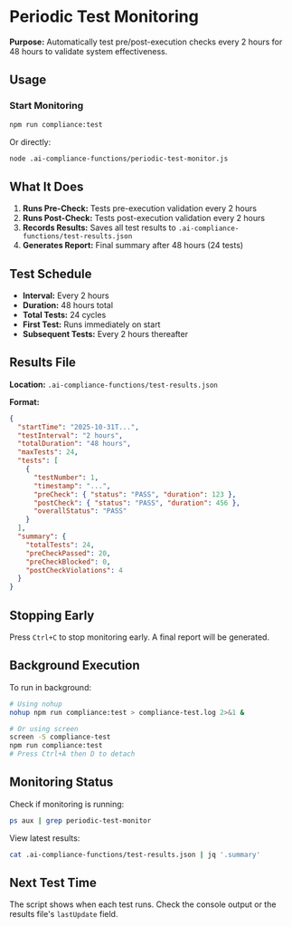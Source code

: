 # Periodic Test Monitoring

**Purpose:** Automatically test pre/post-execution checks every 2 hours for 48 hours to validate system effectiveness.

## Usage

### Start Monitoring
```bash
npm run compliance:test
```

Or directly:
```bash
node .ai-compliance-functions/periodic-test-monitor.js
```

## What It Does

1. **Runs Pre-Check:** Tests pre-execution validation every 2 hours
2. **Runs Post-Check:** Tests post-execution validation every 2 hours
3. **Records Results:** Saves all test results to `.ai-compliance-functions/test-results.json`
4. **Generates Report:** Final summary after 48 hours (24 tests)

## Test Schedule

- **Interval:** Every 2 hours
- **Duration:** 48 hours total
- **Total Tests:** 24 cycles
- **First Test:** Runs immediately on start
- **Subsequent Tests:** Every 2 hours thereafter

## Results File

**Location:** `.ai-compliance-functions/test-results.json`

**Format:**
```json
{
  "startTime": "2025-10-31T...",
  "testInterval": "2 hours",
  "totalDuration": "48 hours",
  "maxTests": 24,
  "tests": [
    {
      "testNumber": 1,
      "timestamp": "...",
      "preCheck": { "status": "PASS", "duration": 123 },
      "postCheck": { "status": "PASS", "duration": 456 },
      "overallStatus": "PASS"
    }
  ],
  "summary": {
    "totalTests": 24,
    "preCheckPassed": 20,
    "preCheckBlocked": 0,
    "postCheckViolations": 4
  }
}
```

## Stopping Early

Press `Ctrl+C` to stop monitoring early. A final report will be generated.

## Background Execution

To run in background:
```bash
# Using nohup
nohup npm run compliance:test > compliance-test.log 2>&1 &

# Or using screen
screen -S compliance-test
npm run compliance:test
# Press Ctrl+A then D to detach
```

## Monitoring Status

Check if monitoring is running:
```bash
ps aux | grep periodic-test-monitor
```

View latest results:
```bash
cat .ai-compliance-functions/test-results.json | jq '.summary'
```

## Next Test Time

The script shows when each test runs. Check the console output or the results file's `lastUpdate` field.

